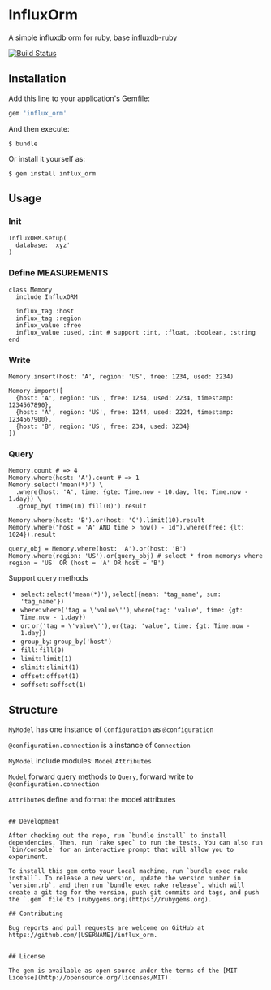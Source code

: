 # InfluxOrm

A simple influxdb orm for ruby, base [influxdb-ruby](https://github.com/influxdata/influxdb-ruby)

[![Build Status](https://travis-ci.org/xiejiangzhi/influx_orm.svg?branch=master)](https://travis-ci.org/xiejiangzhi/influx_orm)

## Installation

Add this line to your application's Gemfile:

```ruby
gem 'influx_orm'
```

And then execute:

    $ bundle

Or install it yourself as:

    $ gem install influx_orm

## Usage

### Init

```
InfluxORM.setup(
  database: 'xyz'
)
```

### Define MEASUREMENTS

```
class Memory
  include InfluxORM

  influx_tag :host
  influx_tag :region
  influx_value :free
  influx_value :used, :int # support :int, :float, :boolean, :string
end
```

### Write

```
Memory.insert(host: 'A', region: 'US', free: 1234, used: 2234)

Memory.import([
  {host: 'A', region: 'US', free: 1234, used: 2234, timestamp: 1234567890},
  {host: 'A', region: 'US', free: 1244, used: 2224, timestamp: 1234567900},
  {host: 'B', region: 'US', free: 234, used: 3234}
])
```

### Query

```
Memory.count # => 4
Memory.where(host: 'A').count # => 1
Memory.select('mean(*)') \
  .where(host: 'A', time: {gte: Time.now - 10.day, lte: Time.now - 1.day}) \
  .group_by('time(1m) fill(0)').result

Memory.where(host: 'B').or(host: 'C').limit(10).result
Memory.where("host = 'A' AND time > now() - 1d").where(free: {lt: 1024}).result

query_obj = Memory.where(host: 'A').or(host: 'B')
Memory.where(region: 'US').or(query_obj) # select * from memorys where region = 'US' OR (host = 'A' OR host = 'B')
```

Support query methods

* `select`: `select('mean(*)')`, `select({mean: 'tag_name', sum: 'tag_name'})`
* `where`: `where('tag = \'value\'')`, `where(tag: 'value', time: {gt: Time.now - 1.day})`
* `or`: `or('tag = \'value\'')`, `or(tag: 'value', time: {gt: Time.now - 1.day})`
* `group_by`: `group_by('host')`
* `fill`: `fill(0)`
* `limit`: `limit(1)`
* `slimit`: `slimit(1)`
* `offset`: `offset(1)`
* `soffset`: `soffset(1)`


## Structure

`MyModel` has one instance of `Configuration` as `@configuration`

`@configuration.connection` is a instance of `Connection`

`MyModel` include modules: `Model` `Attributes`

`Model` forward query methods to `Query`, forward write to `@configuration.connection`

`Attributes` define and format the model attributes
```

## Development

After checking out the repo, run `bundle install` to install dependencies. Then, run `rake spec` to run the tests. You can also run `bin/console` for an interactive prompt that will allow you to experiment.

To install this gem onto your local machine, run `bundle exec rake install`. To release a new version, update the version number in `version.rb`, and then run `bundle exec rake release`, which will create a git tag for the version, push git commits and tags, and push the `.gem` file to [rubygems.org](https://rubygems.org).

## Contributing

Bug reports and pull requests are welcome on GitHub at https://github.com/[USERNAME]/influx_orm.


## License

The gem is available as open source under the terms of the [MIT License](http://opensource.org/licenses/MIT).

